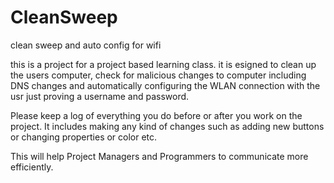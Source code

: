 # CleanSweep
clean sweep and auto config for wifi

this is a project for a project based learning class.
it is esigned to clean up the users computer, check for malicious changes to computer including DNS changes
and automatically configuring the WLAN connection with the usr just proving a username and password.

Please keep a log of everything you do before or after you work on the project. 
It includes making any kind of changes such as adding new buttons or changing properties or color etc.

This will help Project Managers and Programmers to communicate more efficiently. 
